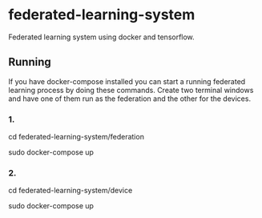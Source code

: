 # federated-learning-system
Federated learning system using docker and tensorflow.


## Running
If you have docker-compose installed you can start a running federated learning process by doing these commands.
Create two terminal windows and have one of them run as the federation and the other for the devices.

### 1.
cd federated-learning-system/federation

sudo docker-compose up

### 2.

cd federated-learning-system/device

sudo docker-compose up
